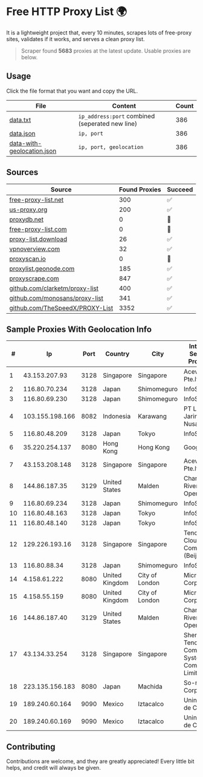 
# Free HTTP Proxy List 🌍

It is a lightweight project that, every 10 minutes, scrapes lots of free-proxy sites, validates if it works, and serves a clean proxy list.


> Scraper found **5683** proxies at the latest update. Usable proxies are below.

## Usage

Click the file format that you want and copy the URL.


|File|Content|Count|
|----|-------|-----|
|[data.txt](https://raw.githubusercontent.com/themiralay/Proxy-List-World/master/data.txt)|`ip_address:port` combined (seperated new line)|386|
|[data.json](https://raw.githubusercontent.com/themiralay/Proxy-List-World/master/data.json)|`ip, port`|386|
|[data-with-geolocation.json](https://raw.githubusercontent.com/themiralay/Proxy-List-World/master/data-with-geolocation.json)|`ip, port, geolocation`|386|

## Sources

|Source|Found Proxies|Succeed|
|------|-------------|-------|
|[free-proxy-list.net](https://free-proxy-list.net)|300|✅|
|[us-proxy.org](https://www.us-proxy.org)|200|✅|
|[proxydb.net](http://proxydb.net)|0|🚫|
|[free-proxy-list.com](https://free-proxy-list.com/?page=&port=&type%5B%5D=http&type%5B%5D=https&up_time=0&search=Search)|0|🚫|
|[proxy-list.download](https://www.proxy-list.download/HTTP)|26|✅|
|[vpnoverview.com](https://vpnoverview.com/privacy/anonymous-browsing/free-proxy-servers)|32|✅|
|[proxyscan.io](https://www.proxyscan.io)|0|🚫|
|[proxylist.geonode.com](https://proxylist.geonode.com/api/proxy-list?limit=300&page=1&sort_by=lastChecked&sort_type=desc&protocols=http,https)|185|✅|
|[proxyscrape.com](https://api.proxyscrape.com/v2/?request=displayproxies&protocol=http&timeout=10000&country=all&ssl=all&anonymity=all)|847|✅|
|[github.com/clarketm/proxy-list](https://raw.githubusercontent.com/clarketm/proxy-list/master/proxy-list-raw.txt)|400|✅|
|[github.com/monosans/proxy-list](https://raw.githubusercontent.com/monosans/proxy-list/main/proxies/http.txt)|341|✅|
|[github.com/TheSpeedX/PROXY-List](https://raw.githubusercontent.com/TheSpeedX/PROXY-List/master/http.txt)|3352|✅|


## Sample Proxies With Geolocation Info

|#|Ip|Port|Country|City|Internet Service Provider|
|-|--|----|-------|----|-------------------------|
|1|43.153.207.93|3128|Singapore|Singapore|Aceville Pte.ltd|
|2|116.80.70.234|3128|Japan|Shimomeguro|InfoSphere|
|3|116.80.69.230|3128|Japan|Shimomeguro|InfoSphere|
|4|103.155.198.166|8082|Indonesia|Karawang|PT Lintas Jaringan Nusantara|
|5|116.80.48.209|3128|Japan|Tokyo|InfoSphere|
|6|35.220.254.137|8080|Hong Kong|Hong Kong|Google LLC|
|7|43.153.208.148|3128|Singapore|Singapore|Aceville Pte.ltd|
|8|144.86.187.35|3129|United States|Malden|Charles River Operation|
|9|116.80.69.234|3128|Japan|Shimomeguro|InfoSphere|
|10|116.80.48.163|3128|Japan|Tokyo|InfoSphere|
|11|116.80.48.140|3128|Japan|Tokyo|InfoSphere|
|12|129.226.193.16|3128|Singapore|Singapore|Tencent Cloud Computing (Beijing) Co|
|13|116.80.88.34|3128|Japan|Shimomeguro|InfoSphere|
|14|4.158.61.222|8080|United Kingdom|City of London|Microsoft Corporation|
|15|4.158.55.159|8080|United Kingdom|City of London|Microsoft Corporation|
|16|144.86.187.40|3129|United States|Malden|Charles River Operation|
|17|43.134.33.254|3128|Singapore|Singapore|Shenzhen Tencent Computer Systems Company Limited|
|18|223.135.156.183|8080|Japan|Machida|So-net Corporation|
|19|189.240.60.164|9090|Mexico|Iztacalco|Uninet S.A. de C.V.|
|20|189.240.60.169|9090|Mexico|Iztacalco|Uninet S.A. de C.V.|



## Contributing

Contributions are welcome, and they are greatly appreciated! Every
little bit helps, and credit will always be given.

